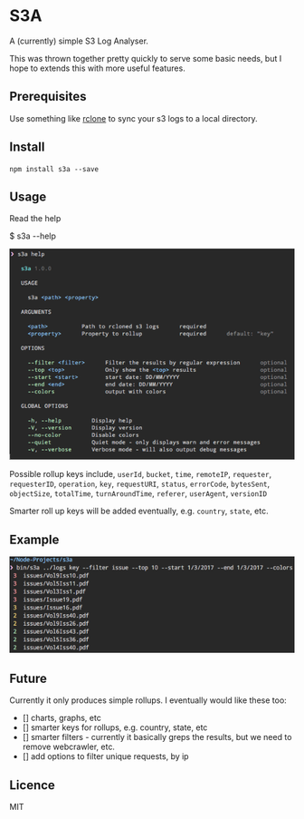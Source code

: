 # S3A

A (currently) simple S3 Log Analyser.

This was thrown together pretty quickly to serve some basic needs, but I hope to extends this with more useful features.

## Prerequisites

Use something like [rclone](https://github.com/ncw/rclone) to sync your s3 logs to a local directory.

## Install

```
npm install s3a --save
```

## Usage

Read the help

$ s3a --help

![help](https://raw.githubusercontent.com/dbankier/s3a/master/img/help.png)

Possible rollup keys include, `userId`, `bucket`, `time`, `remoteIP`, `requester`, `requesterID`, `operation`, `key`, `requestURI`, `status`, `errorCode`, `bytesSent`, `objectSize`, `totalTime`, `turnAroundTime`, `referer`, `userAgent`, `versionID`

Smarter roll up keys will be added eventually, e.g. `country`, `state`, etc.

## Example

![example](https://raw.githubusercontent.com/dbankier/s3a/master/img/example.png)

## Future

Currently it only produces simple rollups. I eventually would like these too:
 - [] charts, graphs, etc
 - [] smarter keys for rollups, e.g. country, state, etc
 - [] smarter filters - currently it basically greps the results, but we need to remove webcrawler, etc.
 - [] add options to filter unique requests, by ip


## Licence

MIT
